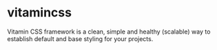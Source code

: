 vitamincss
==========

Vitamin CSS framework is a clean, simple and healthy (scalable) way to establish default and base styling for your projects.

